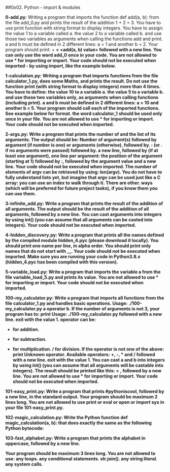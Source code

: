 ##0x02. Python - import & modules


**0-add.py**: Writing a program that imports the function def add(a, b): from the file add_0.py and prints the result of the addition 1 + 2 = 3.
You have to use print function with string format to display integers.
You have to assign:
the value 1 to a variable called a.
the value 2 to a variable called b.
and use those two variables as arguments when calling the functions add and print.
a and b must be defined in 2 different lines: a = 1 and another b = 2.
Your program should print: <a value> + <b value> = <add(a, b) value> followed with a new line.
You can only use the word add_0 once in your code.
You are not allowed to use * for importing or __import__.
Your code should not be executed when imported - by using __import__, like the example below.
  
  
**1-calculation.py:**   Writing a program that imports functions from the file calculator_1.py, does some Maths, and prints the result.
Do not use the function print (with string format to display integers) more than 4 times.
You have to define:
the value 10 to a variable a.
the value 5 to a variable b.
and use those two variables only, as arguments when calling functions (including print).
a and b must be defined in 2 different lines: a = 10 and another b = 5.
Your program should call each of the imported functions. See example below for format.
the word calculator_1 should be used only once in your file.
You are not allowed to use * for importing or __import__.
Your code should not be executed when imported.
  
  
 **2-args.py:** Write a program that prints the number of and the list of its arguments.
The output should be:
Number of argument(s) followed by argument (if number is one) or arguments (otherwise), followed by.
: (or . if no arguments were passed) followed by.
a new line, followed by (if at least one argument),
one line per argument:
the position of the argument (starting at 1) followed by :, followed by the argument value and a new line.
Your code should not be executed when imported.
The number of elements of argv can be retrieved by using: len(argv).
You do not have to fully understand lists yet, but imagine that argv can be used just like a C array: you can use an index to walk through it. There are other. ways (which will be preferred for future project tasks), if you know them you can use them.
  

**3-infinite_add.py:** Write a program that prints the result of the addition of all arguments.
The output should be the result of the addition of all arguments, followed by a new line.
You can cast arguments into integers by using int() (you can assume that all arguments can be casted into integers).
Your code should not be executed when imported.
  
 
**4-hidden_discovery.py:**  Write a program that prints all the names defined by the compiled module hidden_4.pyc (please download it locally).
You should print one name per line, in alpha order.
You should print only names that do not start with __.
Your code should not be executed when imported.
Make sure you are running your code in Python3.8.x (hidden_4.pyc has been compiled with this version).
  

**5-variable_load.py:** Write a program that imports the variable a from the file variable_load_5.py and prints its value.
You are not allowed to use * for importing or __import__.
Your code should not be executed when imported.
  
 
 100-my_calculator.py: Write a program that imports all functions from the file calculator_1.py and handles basic operations.
Usage: ./100-my_calculator.py a operator b.
If the number of arguments is not 3, your program has to:
print Usage: ./100-my_calculator.py <a> <operator> <b> followed with a new line.
exit with the value 1.
operator can be:
+ for addition.
- for subtraction.
* for multiplication.
/ for division.
If the operator is not one of the above:
print Unknown operator. Available operators: +, -, * and / followed with a new line.
exit with the value 1.
You can cast a and b into integers by using int() (you can assume that all arguments will be castable into integers).
The result should be printed like this: <a> <operator> <b> = <result>, followed by a new line.
You are not allowed to use * for importing or __import__.
Your code should not be executed when imported.
  
  
 101-easy_print.py: Write a program that prints #pythoniscool, followed by a new line, in the standard output.
Your program should be maximum 2 lines long.
You are not allowed to use print or eval or open or import sys in your file 101-easy_print.py.
  
  
102-magic_calculation.py: Write the Python function def magic_calculation(a, b): that does exactly the same as the following Python bytecode:
  
103-fast_alphabet.py: Write a program that prints the alphabet in uppercase, followed by a new line.

Your program should be maximum 3 lines long.
You are not allowed to use:
any loops.
any conditional statements.
str.join().
any string literal.
any system calls.
  
  
  
  
  
  
